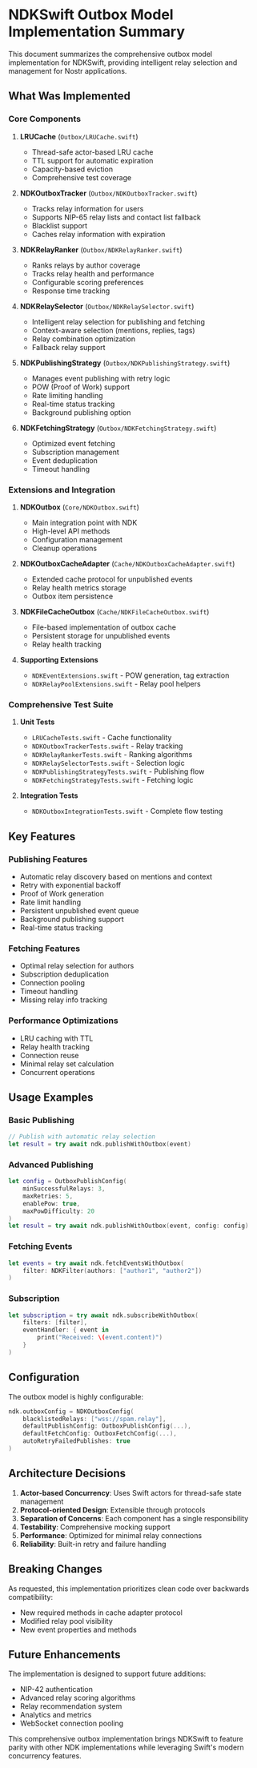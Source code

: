 # NDKSwift Outbox Model Implementation Summary

This document summarizes the comprehensive outbox model implementation for NDKSwift, providing intelligent relay selection and management for Nostr applications.

## What Was Implemented

### Core Components

1. **LRUCache** (`Outbox/LRUCache.swift`)
   - Thread-safe actor-based LRU cache
   - TTL support for automatic expiration
   - Capacity-based eviction
   - Comprehensive test coverage

2. **NDKOutboxTracker** (`Outbox/NDKOutboxTracker.swift`)
   - Tracks relay information for users
   - Supports NIP-65 relay lists and contact list fallback
   - Blacklist support
   - Caches relay information with expiration

3. **NDKRelayRanker** (`Outbox/NDKRelayRanker.swift`)
   - Ranks relays by author coverage
   - Tracks relay health and performance
   - Configurable scoring preferences
   - Response time tracking

4. **NDKRelaySelector** (`Outbox/NDKRelaySelector.swift`)
   - Intelligent relay selection for publishing and fetching
   - Context-aware selection (mentions, replies, tags)
   - Relay combination optimization
   - Fallback relay support

5. **NDKPublishingStrategy** (`Outbox/NDKPublishingStrategy.swift`)
   - Manages event publishing with retry logic
   - POW (Proof of Work) support
   - Rate limiting handling
   - Real-time status tracking
   - Background publishing option

6. **NDKFetchingStrategy** (`Outbox/NDKFetchingStrategy.swift`)
   - Optimized event fetching
   - Subscription management
   - Event deduplication
   - Timeout handling

### Extensions and Integration

1. **NDKOutbox** (`Core/NDKOutbox.swift`)
   - Main integration point with NDK
   - High-level API methods
   - Configuration management
   - Cleanup operations

2. **NDKOutboxCacheAdapter** (`Cache/NDKOutboxCacheAdapter.swift`)
   - Extended cache protocol for unpublished events
   - Relay health metrics storage
   - Outbox item persistence

3. **NDKFileCacheOutbox** (`Cache/NDKFileCacheOutbox.swift`)
   - File-based implementation of outbox cache
   - Persistent storage for unpublished events
   - Relay health tracking

4. **Supporting Extensions**
   - `NDKEventExtensions.swift` - POW generation, tag extraction
   - `NDKRelayPoolExtensions.swift` - Relay pool helpers

### Comprehensive Test Suite

1. **Unit Tests**
   - `LRUCacheTests.swift` - Cache functionality
   - `NDKOutboxTrackerTests.swift` - Relay tracking
   - `NDKRelayRankerTests.swift` - Ranking algorithms
   - `NDKRelaySelectorTests.swift` - Selection logic
   - `NDKPublishingStrategyTests.swift` - Publishing flow
   - `NDKFetchingStrategyTests.swift` - Fetching logic

2. **Integration Tests**
   - `NDKOutboxIntegrationTests.swift` - Complete flow testing

## Key Features

### Publishing Features
- Automatic relay discovery based on mentions and context
- Retry with exponential backoff
- Proof of Work generation
- Rate limit handling
- Persistent unpublished event queue
- Background publishing support
- Real-time status tracking

### Fetching Features
- Optimal relay selection for authors
- Subscription deduplication
- Connection pooling
- Timeout handling
- Missing relay info tracking

### Performance Optimizations
- LRU caching with TTL
- Relay health tracking
- Connection reuse
- Minimal relay set calculation
- Concurrent operations

## Usage Examples

### Basic Publishing
```swift
// Publish with automatic relay selection
let result = try await ndk.publishWithOutbox(event)
```

### Advanced Publishing
```swift
let config = OutboxPublishConfig(
    minSuccessfulRelays: 3,
    maxRetries: 5,
    enablePow: true,
    maxPowDifficulty: 20
)
let result = try await ndk.publishWithOutbox(event, config: config)
```

### Fetching Events
```swift
let events = try await ndk.fetchEventsWithOutbox(
    filter: NDKFilter(authors: ["author1", "author2"])
)
```

### Subscription
```swift
let subscription = try await ndk.subscribeWithOutbox(
    filters: [filter],
    eventHandler: { event in
        print("Received: \(event.content)")
    }
)
```

## Configuration

The outbox model is highly configurable:

```swift
ndk.outboxConfig = NDKOutboxConfig(
    blacklistedRelays: ["wss://spam.relay"],
    defaultPublishConfig: OutboxPublishConfig(...),
    defaultFetchConfig: OutboxFetchConfig(...),
    autoRetryFailedPublishes: true
)
```

## Architecture Decisions

1. **Actor-based Concurrency**: Uses Swift actors for thread-safe state management
2. **Protocol-oriented Design**: Extensible through protocols
3. **Separation of Concerns**: Each component has a single responsibility
4. **Testability**: Comprehensive mocking support
5. **Performance**: Optimized for minimal relay connections
6. **Reliability**: Built-in retry and failure handling

## Breaking Changes

As requested, this implementation prioritizes clean code over backwards compatibility:
- New required methods in cache adapter protocol
- Modified relay pool visibility
- New event properties and methods

## Future Enhancements

The implementation is designed to support future additions:
- NIP-42 authentication
- Advanced relay scoring algorithms
- Relay recommendation system
- Analytics and metrics
- WebSocket connection pooling

This comprehensive outbox implementation brings NDKSwift to feature parity with other NDK implementations while leveraging Swift's modern concurrency features.